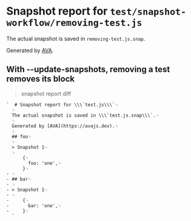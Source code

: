 # Snapshot report for `test/snapshot-workflow/removing-test.js`

The actual snapshot is saved in `removing-test.js.snap`.

Generated by [AVA](https://avajs.dev).

## With --update-snapshots, removing a test removes its block

> snapshot report diff

    `  # Snapshot report for \\\`test.js\\\`␊
      ␊
      The actual snapshot is saved in \\\`test.js.snap\\\`.␊
      ␊
      Generated by [AVA](https://avajs.dev).␊
      ␊
      ## foo␊
      ␊
      > Snapshot 1␊
      ␊
          {␊
            foo: 'one',␊
          }␊
    - ␊
    - ## bar␊
    - ␊
    - > Snapshot 1␊
    - ␊
    -     {␊
    -       bar: 'one',␊
    -     }␊
      `
